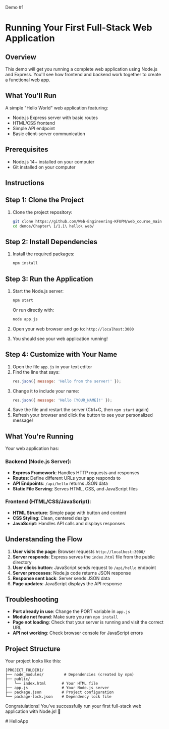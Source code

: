 Demo #1
# Running Your First Full-Stack Web Application

## Overview
This demo will get you running a complete web application using Node.js and Express. You'll see how frontend and backend work together to create a functional web app.

## What You'll Run
A simple "Hello World" web application featuring:
- Node.js Express server with basic routes
- HTML/CSS frontend
- Simple API endpoint
- Basic client-server communication

## Prerequisites
- Node.js 14+ installed on your computer
- Git installed on your computer

## Instructions

## Step 1: Clone the Project

1. Clone the project repository:
   ```bash
   git clone https://github.com/Web-Engineering-KFUPM/web_course_main
   cd demos/Chapter\ 1/1.1\ hello\ web/
   ```

## Step 2: Install Dependencies

1. Install the required packages:
   ```bash
   npm install
   ```

## Step 3: Run the Application

1. Start the Node.js server:
   ```bash
   npm start
   ```
   
   Or run directly with:
   ```bash
   node app.js
   ```

2. Open your web browser and go to: `http://localhost:3000`

3. You should see your web application running!

## Step 4: Customize with Your Name

1. Open the file `app.js` in your text editor
2. Find the line that says:
   ```javascript
   res.json({ message: 'Hello from the server!' });
   ```
3. Change it to include your name:
   ```javascript
   res.json({ message: 'Hello [YOUR_NAME]!' });
   ```
4. Save the file and restart the server (Ctrl+C, then `npm start` again)
5. Refresh your browser and click the button to see your personalized message!

## What You're Running

Your web application has:

### Backend (Node.js Server):
- **Express Framework**: Handles HTTP requests and responses
- **Routes**: Define different URLs your app responds to
- **API Endpoints**: `/api/hello` returns JSON data
- **Static File Serving**: Serves HTML, CSS, and JavaScript files

### Frontend (HTML/CSS/JavaScript):
- **HTML Structure**: Simple page with button and content
- **CSS Styling**: Clean, centered design
- **JavaScript**: Handles API calls and displays responses

## Understanding the Flow

1. **User visits the page**: Browser requests `http://localhost:3000/`
2. **Server responds**: Express serves the `index.html` file from the public directory
3. **User clicks button**: JavaScript sends request to `/api/hello` endpoint
4. **Server processes**: Node.js code returns JSON response
5. **Response sent back**: Server sends JSON data
6. **Page updates**: JavaScript displays the API response

## Troubleshooting

- **Port already in use**: Change the PORT variable in `app.js`
- **Module not found**: Make sure you ran `npm install`
- **Page not loading**: Check that your server is running and visit the correct URL
- **API not working**: Check browser console for JavaScript errors

## Project Structure

Your project looks like this:
```
[PROJECT_FOLDER]/
├── node_modules/         # Dependencies (created by npm)
├── public/
│   └── index.html       # Your HTML file
├── app.js               # Your Node.js server
├── package.json         # Project configuration
└── package-lock.json    # Dependency lock file
```

Congratulations! You've successfully run your first full-stack web application with Node.js! 🎉

#   H e l l o A p p  
 